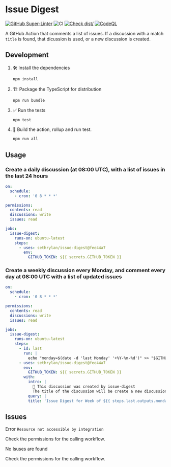 # Issue Digest

[![GitHub Super-Linter](https://github.com/sethrylan/issue-digest-test/actions/workflows/linter.yml/badge.svg)](https://github.com/super-linter/super-linter)
![CI](https://github.com/sethrylan/issue-digest-test/actions/workflows/ci.yml/badge.svg)
[![Check dist/](https://github.com/sethrylan/issue-digest-test/actions/workflows/check-dist.yml/badge.svg)](https://github.com/sethrylan/issue-digest-test/actions/workflows/check-dist.yml)
[![CodeQL](https://github.com/sethrylan/issue-digest-test/actions/workflows/codeql-analysis.yml/badge.svg)](https://github.com/sethrylan/issue-digest-test/actions/workflows/codeql-analysis.yml)

A GitHub Action that comments a list of issues. If a discussion with a match
`title` is found, that dicussion is used, or a new discussion is created.

## Development

1. :hammer_and_wrench: Install the dependencies

   ```bash
   npm install
   ```

2. :building_construction: Package the TypeScript for distribution

   ```bash
   npm run bundle
   ```

3. :white_check_mark: Run the tests

   ```bash
   npm test
   ```

4. :rocket: Build the action, rollup and run test.

   ```bash
   npm run all
   ```

## Usage

### Create a daily discussion (at 08:00 UTC), with a list of issues in the last 24 hours

```yaml
on:
  schedule:
    - cron: '0 8 * * *'

permissions:
  contents: read
  discussions: write
  issues: read

jobs:
  issue-digest:
    runs-on: ubuntu-latest
    steps:
      - uses: sethrylan/issue-digest@fee44a7
        env:
          GITHUB_TOKEN: ${{ secrets.GITHUB_TOKEN }}
```

### Create a weekly discussion every Monday, and comment every day at 08:00 UTC with a list of updated issues

```yaml
on:
  schedule:
    - cron: '0 8 * * *'

permissions:
  contents: read
  discussions: write
  issues: read

jobs:
  issue-digest:
    runs-on: ubuntu-latest
    steps:
      - id: last
        run: |
          echo "monday=$(date -d 'last Monday' '+%Y-%m-%d')" >> "$GITHUB_OUTPUT"
      - uses: sethrylan/issue-digest@fee44a7
        env:
          GITHUB_TOKEN: ${{ secrets.GITHUB_TOKEN }}
        with:
          intro: |
            🤖 This discussion was created by issue-digest
            The title of the discussion will be create a new discussion each week, and every time the action runs a comment will be added with a list of issues changed in the last 24 hours.
          query: |
          title: 'Issue Digest for Week of ${{ steps.last.outputs.monday }}'
```

## Issues

Error `Resource not accessible by integration`

Check the permissions for the calling workflow.

No Isuses are found

Check the permissions for the calling workflow.

